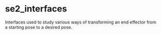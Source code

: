# se2_interfaces

Interfaces used to study various ways of transforming an end effector from a starting pose to a desired pose.
